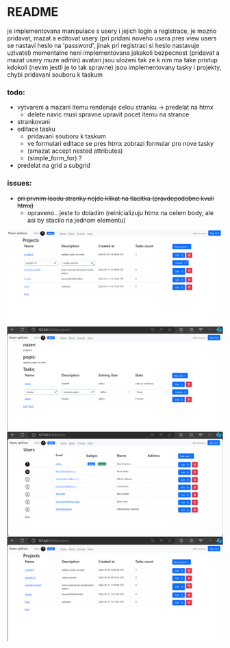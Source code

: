 # README

je implementovana manipulace s usery i jejich login a registrace,
je mozno pridavat, mazat a editovat usery
(pri pridani noveho usera pres view users se nastavi heslo na 'password', jinak pri registraci si heslo nastavuje uzivatel)
momentalne neni implementovana jakakoli bezpecnost (pridavat a mazat usery muze admin)
avatari jsou ulozeni tak ze k nim ma take pristup kdokoli (nevim jestli je to tak spravne)
jsou implementovany tasky i projekty, chybi pridavani souboru k taskum

### todo:  
- vytvareni a mazani itemu renderuje celou stranku -> predelat na htmx
  - delete navic musi spravne upravit pocet itemu na strance
- strankovani
- editace tasku
  - pridavani souboru k taskum
  - ve formulari editace se pres htmx zobrazi formular pro nove tasky
  - (smazat accept nested attributes)
  - (simple_form_for) ?
- predelat na grid a subgrid

### issues:
- ~~pri prvnim loadu stranky nejde klikat na tlacitka (pravdepodobne kvuli htmx)~~
  - opraveno.. jeste to doladim (reinicializuju htmx na celem body, ale asi by stacilo na jednom elementu)

![Screenshot Users](screenshots/screenshot%20(4).png)
![Screenshot2 Users](screenshots/screenshot%20(1).png)
![Screenshot Users](screenshots/screenshot%20(2).png)
![Screenshot Users](screenshots/screenshot%20(3).png)